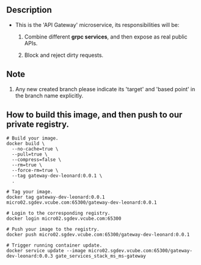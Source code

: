 ## Description

- This is the 'API Gateway' microservice, its responsibilities will be:

  1. Combine different **grpc services**, and then expose as real public APIs.

  2. Block and reject dirty requests.

## Note

1. Any new created branch please indicate its 'target' and 'based point' in the branch name explicitly.

## How to build this image, and then push to our private registry.

  ```
  # Build your image.
  docker build \
    --no-cache=true \
    --pull=true \
    --compress=false \
    --rm=true \
    --force-rm=true \
    --tag gateway-dev-leonard:0.0.1 \
    .

  # Tag your image.
  docker tag gateway-dev-leonard:0.0.1 micro02.sgdev.vcube.com:65300/gateway-dev-leonard:0.0.1

  # Login to the corresponding registry.
  docker login micro02.sgdev.vcube.com:65300

  # Push your image to the registry.
  docker push micro02.sgdev.vcube.com:65300/gateway-dev-leonard:0.0.1

  # Trigger running container update.
  docker service update --image micro02.sgdev.vcube.com:65300/gateway-dev-leonard:0.0.3 gate_services_stack_ms_ms-gateway
  ```


